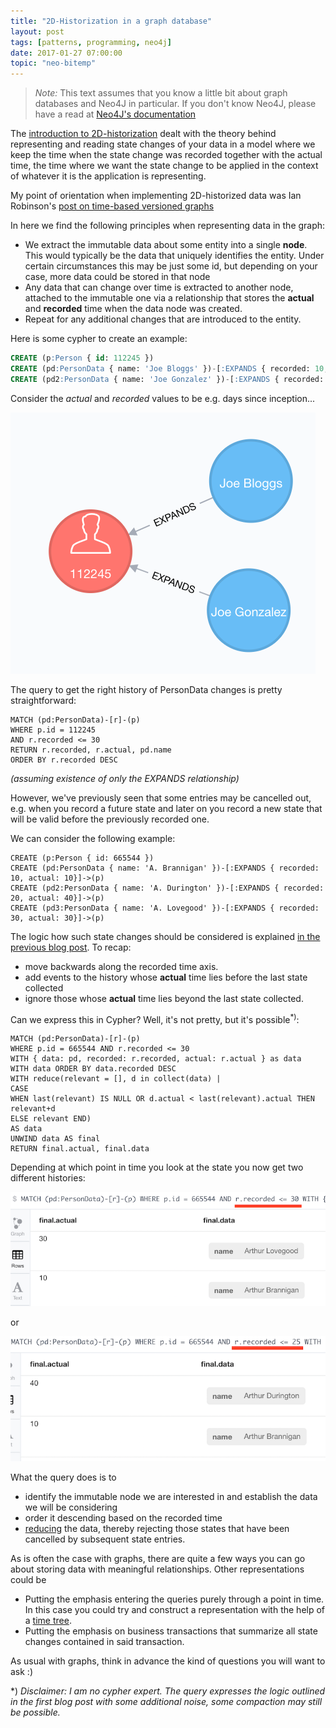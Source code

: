 ```yaml
---
title: "2D-Historization in a graph database"
layout: post
tags: [patterns, programming, neo4j]
date: 2017-01-27 07:00:00
topic: "neo-bitemp"
---
```


<TopicToc topicId="neo-bitemp" header="2D Historization series" />

> <em>Note:</em>
> This text assumes that you know a little bit about graph databases
> and Neo4J in particular. If you don't know Neo4J, please have a read
> at [Neo4J's documentation][1]

The [introduction to 2D-historization][2] dealt with the theory behind representing
and reading state changes of your data in a model where we keep the time when
the state change was recorded together with the actual time, the time where we want
the state change to be applied in the context of whatever it is the application
is representing.

My point of orientation when implementing 2D-historized data was Ian Robinson's 
[post on time-based versioned graphs][3]

In here we find the following principles when representing data in the graph:

* We extract the immutable data about some entity into a single **node**. This
  would typically be the data that uniquely identifies the entity. Under certain
  circumstances this may be just some id, but depending on your case, more data
  could be stored in that node
* Any data that can change over time is extracted to another node, attached
  to the immutable one via a relationship that stores the **actual** and 
  **recorded** time when the data node was created.
* Repeat for any additional changes that are introduced to the entity.

Here is some cypher to create an example:

```sql
CREATE (p:Person { id: 112245 })
CREATE (pd:PersonData { name: 'Joe Bloggs' })-[:EXPANDS { recorded: 10, actual: 10}]->(p)
CREATE (pd2:PersonData { name: 'Joe Gonzalez' })-[:EXPANDS { recorded: 20, actual: 30}]->(p)
```

Consider the _actual_ and _recorded_ values to be e.g. days since inception...

![](/assets/2DHistory3.png)

The query to get the right history of PersonData changes is pretty straightforward:

```
MATCH (pd:PersonData)-[r]-(p) 
WHERE p.id = 112245
AND r.recorded <= 30
RETURN r.recorded, r.actual, pd.name
ORDER BY r.recorded DESC
```
_(assuming existence of only the EXPANDS relationship)_

However, we've previously seen that some entries may be cancelled out,
e.g. when you record a future state and later on you record a new state
that will be valid before the previously recorded one.

We can consider the following example:

```
CREATE (p:Person { id: 665544 })
CREATE (pd:PersonData { name: 'A. Brannigan' })-[:EXPANDS { recorded: 10, actual: 10}]->(p)
CREATE (pd2:PersonData { name: 'A. Durington' })-[:EXPANDS { recorded: 20, actual: 40}]->(p)
CREATE (pd3:PersonData { name: 'A. Lovegood' })-[:EXPANDS { recorded: 30, actual: 30}]->(p)
```
The logic how such state changes should be considered is explained 
[in the previous blog post][2]. To recap:

* move backwards along the recorded time axis.
* add events to the history whose **actual** time lies before the last state
  collected
* ignore those whose **actual** time lies beyond the last state collected.

Can we express this in Cypher? 
Well, it's not pretty, but it's possible<sup>*)</sup>:

```
MATCH (pd:PersonData)-[r]-(p) 
WHERE p.id = 665544 AND r.recorded <= 30
WITH { data: pd, recorded: r.recorded, actual: r.actual } as data
WITH data ORDER BY data.recorded DESC
WITH reduce(relevant = [], d in collect(data) | 
CASE 
WHEN last(relevant) IS NULL OR d.actual < last(relevant).actual THEN relevant+d 
ELSE relevant END) 
AS data
UNWIND data AS final 
RETURN final.actual, final.data
```
Depending at which point in time you look at the state you now get two different
histories:

![](/assets/2DHistory4.png)

or

![](/assets/2DHistory5.png)

What the query does is to 

* identify the immutable node we are interested in and establish the data
  we will be considering
* order it descending based on the recorded time 
* [reducing][5] the data, thereby rejecting those states that have been
  cancelled by subsequent state entries.

As is often the case with graphs, there are quite a few ways you can go about storing data
with meaningful relationships. Other representations could be

* Putting the emphasis entering the queries purely through a point in time.
  In this case you could try and construct a representation with the help of
  a [time tree][4].
* Putting the emphasis on business transactions that summarize all
  state changes contained in said transaction.

As usual with graphs, think in advance the kind of questions 
you will want to ask :)


*) 
_Disclaimer: I am no cypher expert. The query expresses the logic outlined in the first blog post with some additional noise, some compaction may  still be possible._

[1]: https://neo4j.com/docs/developer-manual/current/introduction/
[2]: /2016/12/18/2d-or-bitemporal-historization-a-primer
[3]: http://iansrobinson.com/2014/05/13/time-based-versioned-graphs/
[4]: http://graphaware.com/neo4j/2014/08/20/graphaware-neo4j-timetree.html
[5]: http://neo4j.com/docs/developer-manual/current/cypher/functions/list/#functions-reduce